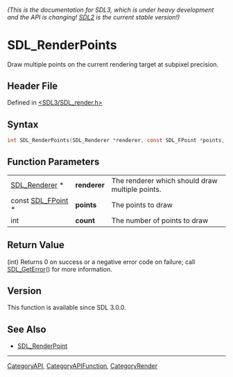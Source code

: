 ###### (This is the documentation for SDL3, which is under heavy development and the API is changing! [SDL2](https://wiki.libsdl.org/SDL2/) is the current stable version!)
# SDL_RenderPoints

Draw multiple points on the current rendering target at subpixel precision.

## Header File

Defined in [<SDL3/SDL_render.h>](https://github.com/libsdl-org/SDL/blob/main/include/SDL3/SDL_render.h)

## Syntax

```c
int SDL_RenderPoints(SDL_Renderer *renderer, const SDL_FPoint *points, int count);
```

## Function Parameters

|                                  |              |                                                 |
| -------------------------------- | ------------ | ----------------------------------------------- |
| [SDL_Renderer](SDL_Renderer) *   | **renderer** | The renderer which should draw multiple points. |
| const [SDL_FPoint](SDL_FPoint) * | **points**   | The points to draw                              |
| int                              | **count**    | The number of points to draw                    |

## Return Value

(int) Returns 0 on success or a negative error code on failure; call
[SDL_GetError](SDL_GetError)() for more information.

## Version

This function is available since SDL 3.0.0.

## See Also

- [SDL_RenderPoint](SDL_RenderPoint)

----
[CategoryAPI](CategoryAPI), [CategoryAPIFunction](CategoryAPIFunction), [CategoryRender](CategoryRender)

